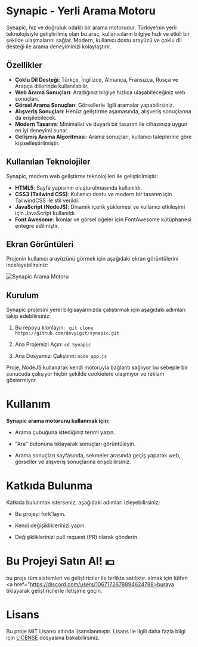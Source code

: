 # Synapic - Yerli Arama Motoru

Synapic, hız ve doğruluk odaklı bir arama motorudur. Türkiye'nin yerli teknolojisiyle geliştirilmiş olan bu araç, kullanıcıların bilgiye hızlı ve etkili bir şekilde ulaşmalarını sağlar. Modern, kullanıcı dostu arayüzü ve çoklu dil desteği ile arama deneyiminizi kolaylaştırır.

## Özellikler

- **Çoklu Dil Desteği**: Türkçe, İngilizce, Almanca, Fransızca, Rusça ve Arapça dillerinde kullanılabilir.
- **Web Arama Sonuçları**: Aradığınız bilgiye hızlıca ulaşabileceğiniz web sonuçları.
- **Görsel Arama Sonuçları**: Görsellerle ilgili aramalar yapabilirsiniz.
- **Alışveriş Sonuçları**: Henüz geliştirme aşamasında, alışveriş sonuçlarına da erişilebilecek.
- **Modern Tasarım**: Minimalist ve duyarlı bir tasarım ile cihazınıza uygun en iyi deneyimi sunar.
- **Gelişmiş Arama Algoritması**: Arama sonuçları, kullanıcı taleplerine göre kişiselleştirilmiştir.

## Kullanılan Teknolojiler

Synapic, modern web geliştirme teknolojileri ile geliştirilmiştir:

- **HTML5**: Sayfa yapısının oluşturulmasında kullanıldı.
- **CSS3 (Tailwind CSS)**: Kullanıcı dostu ve modern bir tasarım için TailwindCSS ile stil verildi.
- **JavaScript (NodeJS)**: Dinamik içerik yüklemesi ve kullanıcı etkileşimi için JavaScript kullanıldı.
- **Font Awesome**: İkonlar ve görsel öğeler için FontAwesome kütüphanesi entegre edilmiştir.

## Ekran Görüntüleri

Projenin kullanıcı arayüzünü görmek için aşağıdaki ekran görüntülerini inceleyebilirsiniz:

![Synapic Arama Motoru](assets/screenshot.png)

## Kurulum

Synapic projesini yerel bilgisayarınızda çalıştırmak için aşağıdaki adımları takip edebilirsiniz:

1. Bu repoyu klonlayın:
   ``` git clone https://github.com/devyigit/synapic.git```

2. Ana Projemizi Açın:
   ```cd Synapic```


3. Ana Dosyamızı Çalıştırın:
   ```node app.js```


Proje, NodeJS kullanarak kendi motoruyla bağlantı sağlıyor bu sebeple bir sunucuda çalışıyor hiçbir şekilde cookielere ulaşmıyor ve reklam göstermiyor.

# Kullanım

**Synapic arama motorunu kullanmak için:**

- Arama çubuğuna istediğiniz terimi yazın.

- "Ara" butonuna tıklayarak sonuçları görüntüleyin.

- Arama sonuçları sayfasında, sekmeler arasında geçiş yaparak web, görseller ve alışveriş sonuçlarına erişebilirsiniz.


# Katkıda Bulunma

Katkıda bulunmak isterseniz, aşağıdaki adımları izleyebilirsiniz:

-  Bu projeyi fork'layın.


- Kendi değişikliklerinizi yapın.


- Değişikliklerinizi pull request (PR) olarak gönderin.


# Bu Projeyi Satın Al! 💶

bu proje tüm sistemleri ve geliştiriciler ile birlikte satılıktır. almak için lütfen <a href="https://discord.com/users/1067172678894624788>buraya tıklayarak</a> geliştiricilerle iletişime geçin.

# Lisans

Bu proje MIT Lisansı altında lisanslanmıştır. Lisans ile ilgili daha fazla bilgi için <a href="LICENSE">LICENSE</a> dosyasına bakabilirsiniz.
